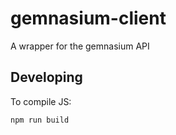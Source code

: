 # gemnasium-client
A wrapper for the gemnasium API

## Developing

To compile JS:

    npm run build

